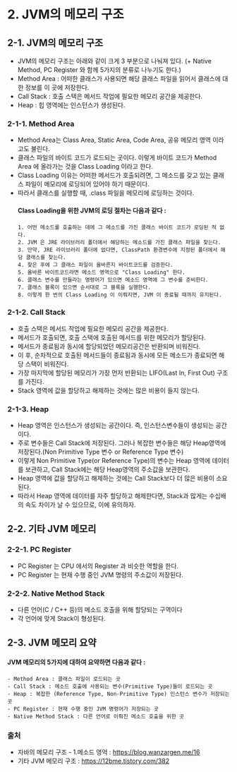 # 2. JVM의 메모리 구조

## 2-1. JVM의 메모리 구조
- JVM의 메모리 구조는 아래와 같이 크게 3 부분으로 나눠져 있다. (+ Native Method, PC Register 와 함께 5가지의 분류로 나누기도 한다.)
- Method Area : 어떠한 클래스가 사용되면 해당 클래스 파일을 읽어서 클래스에 대한 정보를 이 곳에 저장한다.
- Call Stack : 호출 스택은 메서드 작업에 필요한 메모리 공간을 제공한다. 
- Heap : 힙 영역에는 인스턴스가 생성된다.

### 2-1-1. Method Area
- Method Area는 Class Area, Static Area, Code Area, 공유 메모리 영역 이라고도 불린다.
- 클래스 파일의 바이트 코드가 로드되는 곳이다. 이렇게 바이트 코드가 Method Area 에 올라가는 것을 Class Loading 이라고 한다.
- Class Loading 이유는 어떠한 메서드가 호출되려면, 그 메소드를 갖고 있는 클래스 파일이 메모리에 로딩되어 있어야 하기 때문이다.
- 따라서 클래스를 실행할 때, .class 파일을 메모리에 로딩하는 것이다.
  #### Class Loading을 위한 JVM의 로딩 절차는 다음과 같다 :
    ```
    1. 어떤 메소드를 호출하는 데에 그 메소드를 가진 클래스 바이트 코드가 로딩된 적 없다.
    2. JVM 은 JRE 라이브러리 폴더에서 해당하는 메소드를 가진 클래스 파일을 찾는다.
    3. 만약, JRE 라이브러리 폴더에 없다면, ClassPath 환경변수에 지정된 폴더에서 해당 클래스를 찾는다.
    4. 찾은 후에 그 클래스 파일이 올바른지 바이트코드를 검증한다.
    5. 올바른 바이트코드라면 메소드 영역으로 "Class Loading" 한다.
    6. 클래스 변수를 만들라는 명령어가 있으면 메소드 영역에 그 변수를 준비한다.
    7. 클래스 블록이 있으면 순서대로 그 블록을 실행한다.
    8. 이렇게 한 번의 Class Loading 이 이뤄지면, JVM 이 종료될 때까지 유지된다.
    ```

### 2-1-2. Call Stack    
- 호출 스택은 메서드 작업에 필요한 메모리 공간을 제공한다.
- 메서드가 호출되면, 호출 스택에 호출된 메서드를 위한 메모리가 할당된다.
- 메서드가 종료됨과 동시에 할당되었던 메모리공간은 반환되며 비워진다.
- 이 후, 순차적으로 호출된 메서드들이 종료됨과 동시에 모든 메소드가 종료되면 해당 스택이 비워진다.
- 가장 마지막에 할당된 메모리가 가장 먼저 반환되는 LIFO(Last In, First Out) 구조를 가진다.
- Stack 영역에 값을 할당하고 해제하는 것에는 많은 비용이 들지 않는다.
  
### 2-1-3. Heap
- Heap 영역은 인스턴스가 생성되는 공간이다. 즉, 인스턴스변수들이 생성되는 공간이다.
- 주로 변수들은 Call Stack에 저장된다. 그러나 복잡한 변수들은 해당 Heap영역에 저장된다.(Non Primitive Type 변수 or Reference Type 변수)
- 이렇게 Non Primitive Type(or Reference Type)의 변수는 Heap 영역에 데이터를 보관하고, Call Stack에는 해당 Heap영역의 주소값을 보관한다.
- Heap 영역에 값을 할당하고 해제하는 것에는 Call Stack보다 더 많은 비용이 소요된다.
- 따라서 Heap 영역에 데이터를 자주 할당하고 해제한다면, Stack과 많게는 수십배의 속도 차이가 날 수 있으므로, 이에 유의하자.

## 2-2. 기타 JVM 메모리 

### 2-2-1. PC Register
- PC Register 는 CPU 에서의 Register 과 비슷한 역할을 한다.
- PC Register 는 현재 수행 중인 JVM 명령의 주소값이 저장된다.

### 2-2-2. Native Method Stack
- 다른 언어(C / C++ 등)의 메소드 호출을 위해 할당되는 구역이다
- 각 언어에 맞게 Stack이 형성된다.

## 2-3. JVM 메모리 요약
  #### JVM 메모리의 5가지에 대하여 요약하면 다음과 같다 :
   ```
   - Method Area : 클래스 파일이 로드되는 곳
   - Call Stack : 메소드 호출에 사용되는 변수(Primitive Type)들이 로드되는 곳
   - Heap : 복잡한 (Reference Type, Non-Primitive Type) 인스턴스 변수가 저장되는 곳
   - PC Register : 현재 수행 중인 JVM 명령어가 저장되는 곳
   - Native Method Stack : 다른 언어로 이뤄진 메소드 호출을 위한 곳
   ```

### 출처
- 자바의 메모리 구조 - 1.메소드 영억 : https://blog.wanzargen.me/16
- 기타 JVM 메모리 구조 : https://12bme.tistory.com/382
